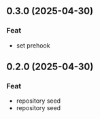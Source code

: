 ## 0.3.0 (2025-04-30)

### Feat

- set prehook

## 0.2.0 (2025-04-30)

### Feat

- repository seed
- repository seed
